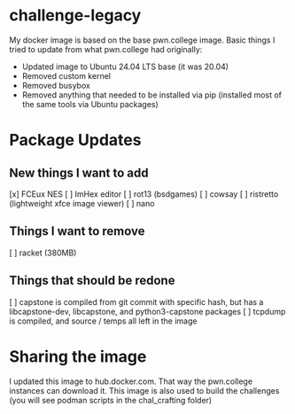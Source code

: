 # challenge-legacy

My docker image is based on the base pwn.college image.  Basic things I tried
to update from what pwn.college had originally:

* Updated image to Ubuntu 24.04 LTS base (it was 20.04)
* Removed custom kernel
* Removed busybox
* Removed anything that needed to be installed via pip (installed most of the
  same tools via Ubuntu packages)

# Package Updates

## New things I want to add

[x] FCEux NES 
[ ] ImHex editor
[ ] rot13 (bsdgames)
[ ] cowsay
[ ] ristretto (lightweight xfce image viewer)
[ ] nano

## Things I want to remove

[ ] racket (380MB)

## Things that should be redone

[ ] capstone is compiled from git commit with specific hash, but has a
    libcapstone-dev, libcapstone, and python3-capstone packages
[ ] tcpdump is compiled, and source / temps all left in the image

# Sharing the image

I updated this image to hub.docker.com.  That way the pwn.college instances
can download it.  This image is also used to build the challenges (you will
see podman scripts in the chal_crafting folder)
